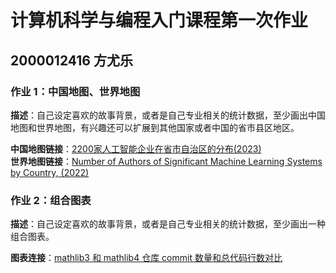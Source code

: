 # 计算机科学与编程入门课程第一次作业
## 2000012416 方尤乐
### 作业 1：中国地图、世界地图
**描述**：自己设定喜欢的故事背景，或者是自己专业相关的统计数据，至少画出中国地图和世界地图，有兴趣还可以扩展到其他国家或者中国的省市县区地区。

**中国地图链接**：[2200家人工智能企业在省市自治区的分布(2023)](./HW1/hw1-1-1.html)  
**世界地图链接**：[Number of Authors of Significant Machine Learning Systems by Country, (2022)](./HW1/hw1-1-2.html)

### 作业 2：组合图表
**描述**：自己设定喜欢的故事背景，或者是自己专业相关的统计数据，至少画出一种组合图表。

**图表连接**：[mathlib3 和 mathlib4 仓库 commit 数量和总代码行数对比](./HW1/hw1-2.html)
